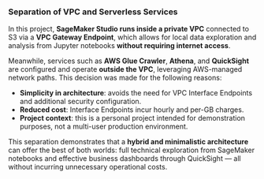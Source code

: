 
### Separation of VPC and Serverless Services

In this project, **SageMaker Studio runs inside a private VPC** connected to S3 via a **VPC Gateway Endpoint**, which allows for local data exploration and analysis from Jupyter notebooks **without requiring internet access**.

Meanwhile, services such as **AWS Glue Crawler**, **Athena**, and **QuickSight** are configured and operate **outside the VPC**, leveraging AWS-managed network paths. This decision was made for the following reasons:

- **Simplicity in architecture**: avoids the need for VPC Interface Endpoints and additional security configuration.
- **Reduced cost**: Interface Endpoints incur hourly and per-GB charges.
- **Project context**: this is a personal project intended for demonstration purposes, not a multi-user production environment.

This separation demonstrates that a **hybrid and minimalistic architecture** can offer the best of both worlds: full technical exploration from SageMaker notebooks and effective business dashboards through QuickSight — all without incurring unnecessary operational costs.
